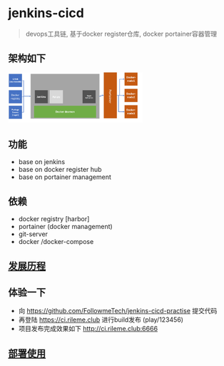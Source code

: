 #  jenkins-cicd 
>
> devops工具链,  基于docker register仓库, docker portainer容器管理
>

## 架构如下
<img style="width:60%;"  src="docs/ci-art-2.png"/>

## 功能
- base on jenkins
- base on docker register hub
- base on portainer management

## 依赖
- docker registry [harbor]
- portainer (docker management)
- git-server
- docker /docker-compose

## [发展历程](docs/staging.md)

## 体验一下
- 向 https://github.com/FollowmeTech/jenkins-cicd-practise 提交代码
- 再登陆 https://ci.rileme.club 进行build发布 (play/123456)
- 项目发布完成效果如下 http://ci.rileme.club:6666 


## [部署使用](docs/getting-start.md)








